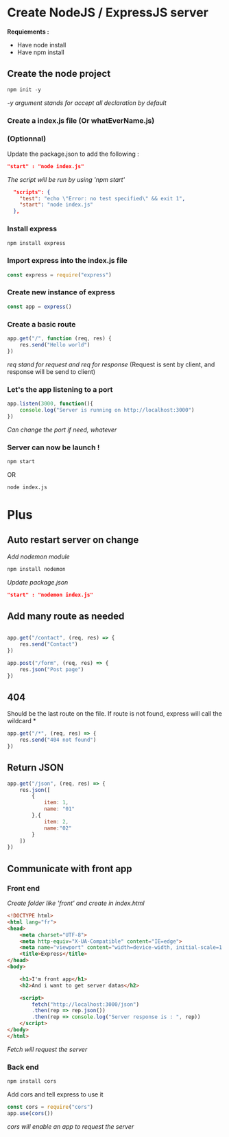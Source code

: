 # Create NodeJS / ExpressJS server

**Requiements :**
- Have node install
- Have npm install

## Create the node project 
```js
npm init -y 
```
*-y argument stands for accept all declaration by default*

### Create a index.js file (Or whatEverName.js)

### (Optionnal)
Update the package.json to add the following : 
```json 
"start" : "node index.js"
```
*The script will be run by using 'npm start'*

```json 
  "scripts": {
    "test": "echo \"Error: no test specified\" && exit 1",
    "start": "node index.js"
  },
```

### Install express
```bash
npm install express
```

### Import express into the index.js file 
```js
const express = require("express")
```

### Create new instance of express
```js
const app = express()
```

### Create a basic route 
```js
app.get("/", function (req, res) {
    res.send("Hello world")
})
```
*req stand for request and req for response*
(Request is sent by client, and response will be send to client)

### Let's the app listening to a port 
```js
app.listen(3000, function(){
    console.log("Server is running on http://localhost:3000")
})
```
*Can change the port if need, whatever*


### Server can now be launch ! 
```bash
npm start
```
OR
```bash
node index.js
```

# Plus

## Auto restart server on change
*Add nodemon module*
```bash
npm install nodemon
```
*Update package.json*
```json
"start" : "nodemon index.js"
```

## Add many route as needed
```js

app.get("/contact", (req, res) => {
    res.send("Contact")
})

app.post("/form", (req, res) => {
    res.json("Post page")
})
```

## 404
Should be the last route on the file.
If route is not found, express will call the wildcard *
```js
app.get("/*", (req, res) => {
    res.send("404 not found")
})
```

## Return JSON 
```js
app.get("/json", (req, res) => {
    res.json([
        {
            item: 1,
            name: "01"
        },{
            item: 2,
            name:"02"
        }
    ])
})
```


## Communicate with front app
### Front end
*Create folder like 'front' and create in index.html*

```html 
<!DOCTYPE html>
<html lang="fr">
<head>
    <meta charset="UTF-8">
    <meta http-equiv="X-UA-Compatible" content="IE=edge">
    <meta name="viewport" content="width=device-width, initial-scale=1.0">
    <title>Express</title>
</head>
<body>

    <h1>I'm front app</h1>
    <h2>And i want to get server datas</h2>

    <script>
        fetch("http://localhost:3000/json")
        .then(rep => rep.json())
        .then(rep => console.log("Server response is : ", rep))
    </script>
</body>
</html>
```
*Fetch will request the server*

### Back end
```bash
npm install cors
```

Add cors and tell express to use it 

```js 
const cors = require("cors")
app.use(cors())
```
*cors will enable an app to request the server*
